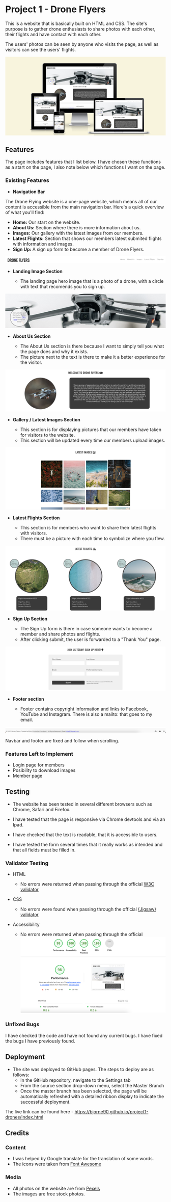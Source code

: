 # Project 1 - Drone Flyers

This is a website that is basically built on HTML and CSS. The site's purpose is to gather drone enthusiasts to share photos with each other, their flights and have contact with each other.

The users' photos can be seen by anyone who visits the page, as well as visitors can see the users' flights.

![Responsice Mockup](media/mockup.png)

## Features 

The page includes features that I list below. I have chosen these functions as a start on the page, I also note below which functions I want on the page.

### Existing Features

- __Navigation Bar__

The Drone Flying website is a one-page website, which means all of our content is accessible from the main navigation bar. Here's a quick overview of what you'll find:

- **Home:** Our start on the website.
- **About Us:** Section where there is more information about us.
- **Images:** Our gallery with the latest images from our members.
- **Latest Flights:** Section that shows our members latest submited flights with information and images.
- **Sign Up:** A sign up form to become a member of Drone Flyers.

![Nav Bar](media/navbar.png)

- __Landing Image Section__

  - The landing page hero image that is a photo of a drone, with a circle with text that recomends you to sign up. 

![Landing Page](media/heroimage.png)

- __About Us Section__

  - The About Us section is there because I want to simply tell you what the page does and why it exists.
  - The picture next to the text is there to make it a better experience for the visitor.

![Club Ethos](media/aboutus.png)

- __Gallery / Latest Images Section__

  - This section is for displaying pictures that our members have taken for visitors to the website.
  - This section will be updated every time our members upload images.

![Meetup Times](media/gallery.png)

- __Latest Flights Section__ 

  - This section is for members who want to share their latest flights with visitors.
  - There must be a picture with each time to symbolize where you flew.

![Footer](media/latestflights.png)

- __Sign Up Section__

  - The Sign Up form is there in case someone wants to become a member and share photos and flights.
  - After clicking submit, the user is forwarded to a "Thank You" page. 

![Gallery](media/signup.png)

- __Footer section__

  - Footer contains copyright information and links to Facebook, YouTube and Instagram. There is also a mailto: that goes to my email. 

![Footer](media/footer.png)

Navbar and footer are fixed and follow when scrolling.

### Features Left to Implement

- Login page for members
- Posibility to download images
- Member page

## Testing 

* The website has been tested in several different browsers such as Chrome, Safari and Firefox.

* I have tested that the page is responsive via Chrome devtools and via an Ipad.

* I have checked that the text is readable, that it is accessible to users.

* I have tested the form several times that it really works as intended and that all fields must be filled in.


### Validator Testing 

- HTML
  - No errors were returned when passing through the official [W3C validator](https://validator.w3.org/nu/?doc=https%3A%2F%2Fcode-institute-org.github.io%2Flove-running-2.0%2Findex.html)
- CSS
  - No errors were found when passing through the official [(Jigsaw) validator](https://jigsaw.w3.org/css-validator/validator?uri=https%3A%2F%2Fvalidator.w3.org%2Fnu%2F%3Fdoc%3Dhttps%253A%252F%252Fcode-institute-org.github.io%252Flove-running-2.0%252Findex.html&profile=css3svg&usermedium=all&warning=1&vextwarning=&lang=en#css)

- Accessibility
  - No errors were returned when passing through the official ![Accessibility](media/accessibility.png) 

### Unfixed Bugs

I have checked the code and have not found any current bugs. I have fixed the bugs I have previously found.

## Deployment 

- The site was deployed to GitHub pages. The steps to deploy are as follows: 
  - In the GitHub repository, navigate to the Settings tab 
  - From the source section drop-down menu, select the Master Branch
  - Once the master branch has been selected, the page will be automatically refreshed with a detailed ribbon display to indicate the successful deployment. 

The live link can be found here - https://bjorne90.github.io/project1-drones/index.html


## Credits  

### Content 

- I was helped by Google translate for the translation of some words.
- The icons were taken from [Font Awesome](https://fontawesome.com/)

### Media

- All photos on the website are from [Pexels](https://www.pexels.com/sv-se/)
- The images are free stock photos.